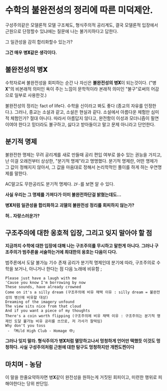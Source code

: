 # 수학의 불완전성의 정리에 따른 미덕제안.

구성주의같은 모델론적 모델 구조체도, 형식주의적 공리계도, 결국 모델론적 입장에서 근원으로 단정할수 있냐에는 질문에 나는 불가지하다고 답한다.

그 일관성을 감히 합리화할수 있는가?

**그건 매우 병𝐗같은 생각이다.**

## **불완전성의 병𝐗**

수학자로써 불완전성을 회피하는 순간 나 자신은 **불완전성의 병𝐗**이 되는것이다. ("병𝐗"의 비본래적 의미인 욕이 주는 느낌이 문학적이라 본래적 의미인 "불구"로써의 어감으로 일부로 사용한것.)

불완전성의 정리는 fact of life다. 수학을 신이라고 봐도 좋다 (종교의 자유를 인정한다.). 그러나, 종교는 소설과 같고, 소설은 현실과 같다. 소설에서 아름다운 체험만 심미적 체험인가? 절대 아니다.
따라서 아름답지 않다고, 완전함이 이성과 모더니즘이 필연이여야 한다고 믿더라도 불구하고, 싫다고 받아들이고 말고 문제 아니라고 단언한다.

## 분기적 명제

불완전한 명제는 무려 공리계를 새로 만들때 공리 편입 여부로 쓸수 있는 권능을 가지고, 난 이걸 오래전부터 상상한, "분기적 명제"라고 명명했다. 분기적 명제란, 어떤 명제가 그 값이 정해지지 않아서, 그 값을 마음대로 정해서 논리학적인 풀이를 하게 하는 우연명제를 말한다.

AC말고도 무한공리도 분기적 명제다. `ZF-`를 보면 알 수 있다.

**사실 우리는 그 명제를 가져다가 이미 불완전하단걸 밝혔는데도...**

**병𝐗처럼 일관성을 합리화하고 괴델의 불완전성 정리를 회피하지 않는가?**

**허.. 자랑스러운가?**

## 구조주의에 대한 옹호적 입장, 그리고 잊지 말아야 할 점

**지금까지 수학에 대한 입장에 대해 나는 구조주의를 무시하고 말한게 아니다. 그러나 구조주의가 범주론을 서술하는거에 최대한의 옹호는 다음이 다다.**

범주론에서 도달 불가능 기수 존재 공리가 분기적 명제인데 분기에 따라, 구조주의로 수학을 보거나, 아니거나 한다는 점
다음 노래에 비유함 ; 

```
Please just have a laugh with me
'Cause you know I'm borrowing by now
These sounds, have already crowned
Come on it's a silly dream (구조주의에 비유 채택 이유 : silly dream = 불완전성의 병신에 비유할 대상)
Dreaming of the imagery unfound
The view sits nice from that cloud
And if you want a piece of my thoughts
There's a coin worth flipping (구조주의에 비유 채택 이유 : 구조주의는 분기적 명제인 도달 불가능 비유 공리를 쓰므로, 저 가사가 찰떡임)
Why don't you toss
 - 「Mild High Club - Homage 中」
```

**그러나 잊지 말라. 형식주의가 병𝐗처럼 멸망하고나서 멍청하게 언어만 택했듯 이것도 멍청하다. 사실 구성주의처럼 근원에 대한 탐구도 멍청하지만 개찐도찐이다**

## 마치며 - 농담

이 말을 한줄요약하자면 병𝐗같이 완전성을 원하는게 거짓된 회피이고, 미련한 행위로 피해야한다는 당위 판단임.
